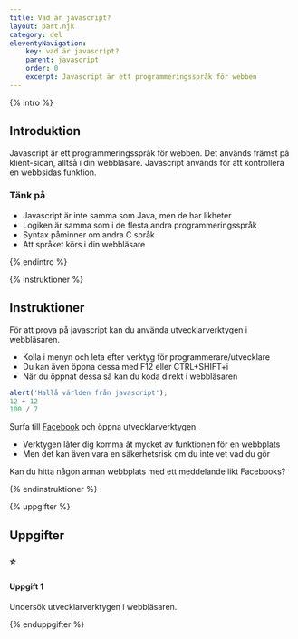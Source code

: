 ```yaml
---
title: Vad är javascript?
layout: part.njk
category: del
eleventyNavigation:
    key: vad är javascript?
    parent: javascript
    order: 0
    excerpt: Javascript är ett programmeringsspråk för webben
---
```


{% intro %}

## Introduktion
Javascript är ett programmeringsspråk för webben. Det används främst på klient-sidan, 
alltså i din webbläsare.
Javascript används för att kontrollera en webbsidas funktion.

### Tänk på
- Javascript är inte samma som Java, men de har likheter
- Logiken är samma som i de flesta andra programmeringsspråk
- Syntax påminner om andra C språk
- Att språket körs i din webbläsare

{% endintro %}

{% instruktioner %}

## Instruktioner
För att prova på javascript kan du använda utvecklarverktygen i webbläsaren.

 - Kolla i menyn och leta efter verktyg för programmerare/utvecklare
 - Du kan även öppna dessa med F12 eller CTRL+SHIFT+i
 - När du öppnat dessa så kan du koda direkt i webbläsaren

```javascript
alert('Hallå världen från javascript');
12 + 12
100 / 7
```

Surfa till [Facebook](https://sv-se.facebook.com/) och öppna utvecklarverktygen.

 - Verktygen låter dig komma åt mycket av funktionen för en webbplats
 - Men det kan även vara en säkerhetsrisk om du inte vet vad du gör

 Kan du hitta någon annan webbplats med ett meddelande likt Facebooks?

{% endinstruktioner %}

{% uppgifter %}

## Uppgifter
### ⭐
#### Uppgift 1

Undersök utvecklarverktygen i webbläsaren.

{% enduppgifter %}